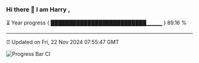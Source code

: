 ### Hi there 👋 I am Harry , 

⏳ Year progress { ██████████████████████████▁▁▁▁ } 89.16 %

---

⏰ Updated on Fri, 22 Nov 2024 07:55:47 GMT

![Progress Bar CI](https://github.com/duykhang68/duykhang68/workflows/Progress%20Bar%20CI/badge.svg)
